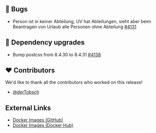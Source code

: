 ## 🐞 Bugs

- Person ist in keiner Abteilung, UV hat Abteilungen, sieht aber beim Beantragen von Urlaub alle Personen ohne Abteilung [#4131](https://github.com/urlaubsverwaltung/urlaubsverwaltung/issues/4131)

## 🔨 Dependency upgrades

- Bump postcss from 8.4.30 to 8.4.31 [#4138](https://github.com/urlaubsverwaltung/urlaubsverwaltung/pull/4138)

## ❤️ Contributors

We'd like to thank all the contributors who worked on this release!

- [@derTobsch](https://github.com/derTobsch)
## External Links

- [Docker Images (GitHub)](https://github.com/urlaubsverwaltung/urlaubsverwaltung/pkgs/container/urlaubsverwaltung)
- [Docker Images (Docker Hub)](https://hub.docker.com/r/urlaubsverwaltung/urlaubsverwaltung)
